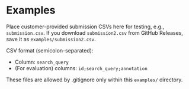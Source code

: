 # Examples

Place customer-provided submission CSVs here for testing, e.g.,  `submission.csv`.
If you download `submission2.csv` from GitHub Releases, save it as `examples/submission2.csv`.

CSV format (semicolon-separated):

- Column: `search_query`
- (For evaluation) columns: `id;search_query;annotation`

These files are allowed by .gitignore only within this `examples/` directory.
